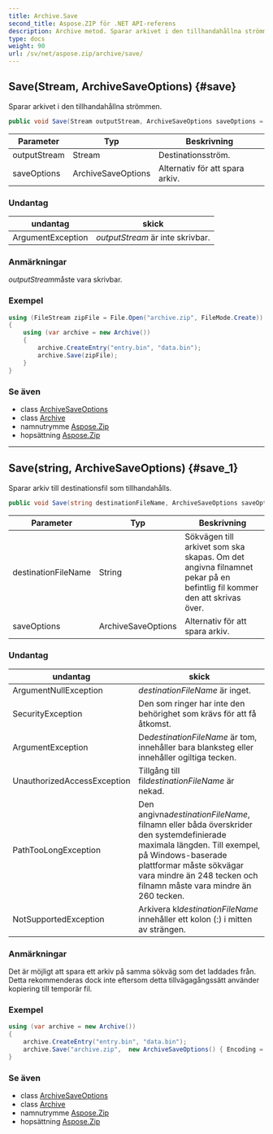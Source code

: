 ```yaml
---
title: Archive.Save
second_title: Aspose.ZIP för .NET API-referens
description: Archive metod. Sparar arkivet i den tillhandahållna strömmen.
type: docs
weight: 90
url: /sv/net/aspose.zip/archive/save/
---
```

## Save(Stream, ArchiveSaveOptions) {#save}

Sparar arkivet i den tillhandahållna strömmen.

```csharp
public void Save(Stream outputStream, ArchiveSaveOptions saveOptions = null)
```

| Parameter | Typ | Beskrivning |
| --- | --- | --- |
| outputStream | Stream | Destinationsström. |
| saveOptions | ArchiveSaveOptions | Alternativ för att spara arkiv. |

### Undantag

| undantag | skick |
| --- | --- |
| ArgumentException | *outputStream* är inte skrivbar. |

### Anmärkningar

*outputStream*måste vara skrivbar.

### Exempel

```csharp
using (FileStream zipFile = File.Open("archive.zip", FileMode.Create))
{
    using (var archive = new Archive())
    {
        archive.CreateEntry("entry.bin", "data.bin");
        archive.Save(zipFile);
    }
}
```

### Se även

* class [ArchiveSaveOptions](../../../aspose.zip.saving/archivesaveoptions/)
* class [Archive](../)
* namnutrymme [Aspose.Zip](../../archive/)
* hopsättning [Aspose.Zip](../../../)

---

## Save(string, ArchiveSaveOptions) {#save_1}

Sparar arkiv till destinationsfil som tillhandahålls.

```csharp
public void Save(string destinationFileName, ArchiveSaveOptions saveOptions = null)
```

| Parameter | Typ | Beskrivning |
| --- | --- | --- |
| destinationFileName | String | Sökvägen till arkivet som ska skapas. Om det angivna filnamnet pekar på en befintlig fil kommer den att skrivas över. |
| saveOptions | ArchiveSaveOptions | Alternativ för att spara arkiv. |

### Undantag

| undantag | skick |
| --- | --- |
| ArgumentNullException | *destinationFileName* är inget. |
| SecurityException | Den som ringer har inte den behörighet som krävs för att få åtkomst. |
| ArgumentException | De*destinationFileName* är tom, innehåller bara blanksteg eller innehåller ogiltiga tecken. |
| UnauthorizedAccessException | Tillgång till fil*destinationFileName* är nekad. |
| PathTooLongException | Den angivna*destinationFileName*, filnamn eller båda överskrider den systemdefinierade maximala längden. Till exempel, på Windows-baserade plattformar måste sökvägar vara mindre än 248 tecken och filnamn måste vara mindre än 260 tecken. |
| NotSupportedException | Arkivera kl*destinationFileName* innehåller ett kolon (:) i mitten av strängen. |

### Anmärkningar

Det är möjligt att spara ett arkiv på samma sökväg som det laddades från. Detta rekommenderas dock inte eftersom detta tillvägagångssätt använder kopiering till temporär fil.

### Exempel

```csharp
using (var archive = new Archive())
{
    archive.CreateEntry("entry.bin", "data.bin");
    archive.Save("archive.zip",  new ArchiveSaveOptions() { Encoding = Encoding.ASCII });
}
```

### Se även

* class [ArchiveSaveOptions](../../../aspose.zip.saving/archivesaveoptions/)
* class [Archive](../)
* namnutrymme [Aspose.Zip](../../archive/)
* hopsättning [Aspose.Zip](../../../)


